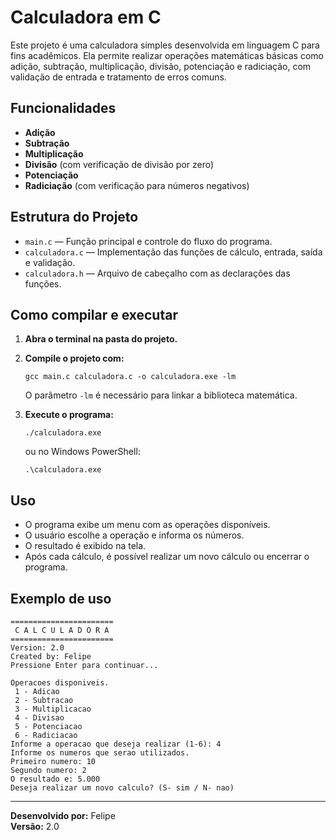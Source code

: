 # Calculadora em C

Este projeto é uma calculadora simples desenvolvida em linguagem C para fins acadêmicos. Ela permite realizar operações matemáticas básicas como adição, subtração, multiplicação, divisão, potenciação e radiciação, com validação de entrada e tratamento de erros comuns.

## Funcionalidades

- **Adição**
- **Subtração**
- **Multiplicação**
- **Divisão** (com verificação de divisão por zero)
- **Potenciação**
- **Radiciação** (com verificação para números negativos)

## Estrutura do Projeto

- `main.c` — Função principal e controle do fluxo do programa.
- `calculadora.c` — Implementação das funções de cálculo, entrada, saída e validação.
- `calculadora.h` — Arquivo de cabeçalho com as declarações das funções.

## Como compilar e executar

1. **Abra o terminal na pasta do projeto.**
2. **Compile o projeto com:**
   ```
   gcc main.c calculadora.c -o calculadora.exe -lm
   ```
   O parâmetro `-lm` é necessário para linkar a biblioteca matemática.

3. **Execute o programa:**
   ```
   ./calculadora.exe
   ```
   ou no Windows PowerShell:
   ```
   .\calculadora.exe
   ```

## Uso

- O programa exibe um menu com as operações disponíveis.
- O usuário escolhe a operação e informa os números.
- O resultado é exibido na tela.
- Após cada cálculo, é possível realizar um novo cálculo ou encerrar o programa.

## Exemplo de uso

```
=======================
 C A L C U L A D O R A 
=======================
Version: 2.0         
Created by: Felipe   
Pressione Enter para continuar...

Operacoes disponiveis. 
 1 - Adicao            
 2 - Subtracao         
 3 - Multiplicacao     
 4 - Divisao           
 5 - Potenciacao       
 6 - Radiciacao        
Informe a operacao que deseja realizar (1-6): 4
Informe os numeros que serao utilizados.
Primeiro numero: 10
Segundo numero: 2
O resultado e: 5.000
Deseja realizar um novo calculo? (S- sim / N- nao)
```

---

**Desenvolvido por:** Felipe  
**Versão:** 2.0
